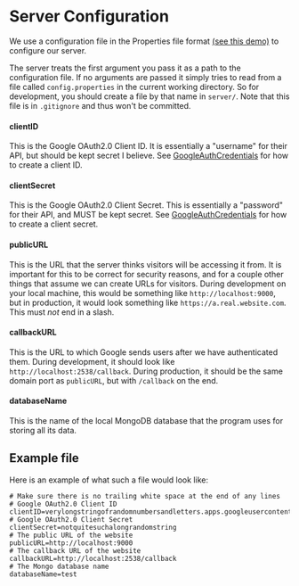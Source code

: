 # Server Configuration

We use a configuration file in the Properties file format
[(see this demo)](https://www.mkyong.com/java/java-properties-file-examples/)
to configure our server.

The server treats the first argument you pass it as a path to the configuration
file. If no arguments are passed it simply tries to read from a file called
`config.properties` in the current working directory. So for development,
you should create a file by that name in `server/`. Note that this file is
in `.gitignore` and thus won't be committed.


#### clientID

This is the Google OAuth2.0 Client ID. It is essentially
a "username" for their API, but should be kept secret I believe.
See [GoogleAuthCredentials](./GoogleAuthCredentials.md) for how to 
create a client ID.

#### clientSecret

This is the Google OAuth2.0 Client Secret. This is essentially
a "password" for their API, and MUST be kept secret.
See [GoogleAuthCredentials](./GoogleAuthCredentials.md) for how to 
create a client secret.

#### publicURL

This is the URL that the server thinks visitors will be accessing
it from. It is important for this to be correct for security reasons,
and for a couple other things that assume we can create URLs for
visitors. During development on your local machine, this would be
something like `http://localhost:9000`, but in production, it would
look something like `https://a.real.website.com`. This must _not_
end in a slash.

#### callbackURL

This is the URL to which Google sends users after we have authenticated
them. During development, it should look like `http://localhost:2538/callback`.
During production, it should be the same domain port as `publicURL`, but
with `/callback` on the end.

#### databaseName

This is the name of the local MongoDB database that the program uses for
storing all its data.

## Example file

Here is an example of what such a file would look like:
```
# Make sure there is no trailing white space at the end of any lines
# Google OAuth2.0 Client ID
clientID=verylongstringofrandomnumbersandletters.apps.googleusercontent.com
# Google OAuth2.0 Client Secret
clientSecret=notquitesuchalongrandomstring
# The public URL of the website
publicURL=http://localhost:9000
# The callback URL of the website
callbackURL=http://localhost:2538/callback
# The Mongo database name
databaseName=test
```